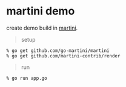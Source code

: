 # martini demo

create demo build in [martini](http://martini.codegangsta.io/).

> setup

```
% go get github.com/go-martini/martini
% go get github.com/martini-contrib/render
```

> run

```
% go run app.go
```
